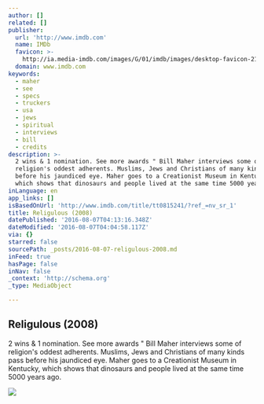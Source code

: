 ```yaml
---
author: []
related: []
publisher:
  url: 'http://www.imdb.com'
  name: IMDb
  favicon: >-
    http://ia.media-imdb.com/images/G/01/imdb/images/desktop-favicon-2165806970._CB282524575_.ico
  domain: www.imdb.com
keywords:
  - maher
  - see
  - specs
  - truckers
  - usa
  - jews
  - spiritual
  - interviews
  - bill
  - credits
description: >-
  2 wins & 1 nomination. See more awards " Bill Maher interviews some of
  religion's oddest adherents. Muslims, Jews and Christians of many kinds pass
  before his jaundiced eye. Maher goes to a Creationist Museum in Kentucky,
  which shows that dinosaurs and people lived at the same time 5000 years ago.
inLanguage: en
app_links: []
isBasedOnUrl: 'http://www.imdb.com/title/tt0815241/?ref_=nv_sr_1'
title: Religulous (2008)
datePublished: '2016-08-07T04:13:16.348Z'
dateModified: '2016-08-07T04:04:58.117Z'
via: {}
starred: false
sourcePath: _posts/2016-08-07-religulous-2008.md
inFeed: true
hasPage: false
inNav: false
_context: 'http://schema.org'
_type: MediaObject

---
```

<article style=""><h1>Religulous (2008)</h1><p>2 wins &amp; 1 nomination. See more awards " Bill Maher interviews some of religion's oddest adherents. Muslims, Jews and Christians of many kinds pass before his jaundiced eye. Maher goes to a Creationist Museum in Kentucky, which shows that dinosaurs and people lived at the same time 5000 years ago.</p><img src="http://ia.media-imdb.com/images/M/MV5BMTIxMDcxMTA3M15BMl5BanBnXkFtZTcwNzk5NzU2MQ@@._V1_UY1200_CR90,0,630,1200_AL_.jpg" /></article>